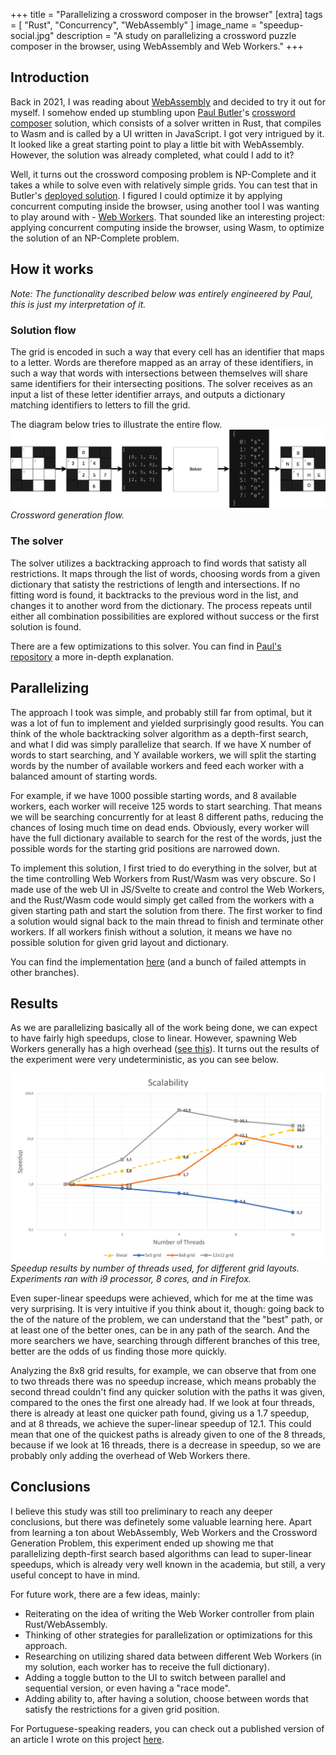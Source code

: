 +++
title = "Parallelizing a crossword composer in the browser"
[extra]
tags = [ "Rust", "Concurrency", "WebAssembly" ]
image_name = "speedup-social.jpg"
description = "A study on parallelizing a crossword puzzle composer in the browser, using WebAssembly and Web Workers."
+++

## Introduction

Back in 2021, I was reading about [WebAssembly](https://webassembly.org/) and decided to try it out
for myself. I somehow ended up stumbling upon [Paul Butler](https://github.com/paulgb)'s [crossword
composer](https://github.com/paulgb/crossword-composer) solution, which consists of a solver written
in Rust, that compiles to Wasm and is called by a UI written in JavaScript. I got very intrigued
by it. It looked like a great starting point to play a little bit with WebAssembly. However, the
solution was already completed, what could I add to it?

Well, it turns out the crossword composing problem is NP-Complete and it takes a while to solve even
with relatively simple grids. You can test that in Butler's [deployed
solution](https://crossword.paulbutler.org/). I figured I could optimize it by applying concurrent
computing inside the browser, using another tool I was wanting to play around with -
[Web Workers](https://developer.mozilla.org/en-US/docs/Web/API/Web_Workers_API). That sounded like
an interesting project: applying concurrent computing inside the browser, using Wasm, to optimize
the solution of an NP-Complete problem.

## How it works

_Note: The functionality described below was entirely engineered by Paul, this is just my
interpretation of it._

### Solution flow

The grid is encoded in such a way that every cell has an identifier that maps to a letter. Words are
therefore mapped as an array of these identifiers, in such a way that words with intersections
between themselves will share same identifiers for their intersecting positions. The solver receives as
an input a list of these letter identifier arrays, and outputs a dictionary matching identifiers to
letters to fill the grid.

The diagram below tries to illustrate the entire flow.
![Solver flow](/assets/solver-flow.png)
_Crossword generation flow._

### The solver

The solver utilizes a backtracking approach to find words that satisty all restrictions. It maps through
the list of words, choosing words from a given dictionary that satisty the restrictions of length and
intersections. If no fitting word is found, it backtracks to the previous word in the list, and
changes it to another word from the dictionary. The process repeats until either all combination
possibilities are explored without success or the first solution is found.

There are a few optimizations to this solver. You can find in [Paul's repository](https://github.com/paulgb/crossword-composer?tab=readme-ov-file#auto-filler) a more in-depth explanation.

## Parallelizing

The approach I took was simple, and probably still far from optimal, but it was a lot of fun to implement and
yielded surprisingly good results. You can think of the whole backtracking solver algorithm as a
depth-first search, and what I did was simply parallelize that search. If we have X number of
words to start searching, and Y available workers, we will split the starting words by the number
of available workers and feed each worker with a balanced amount of starting words.

For example, if we have 1000 possible starting words, and 8 available workers, each worker will receive 125 words to start
searching. That means we will be searching concurrently for at least 8 different paths, reducing
the chances of losing much time on dead ends. Obviously, every worker will have the full dictionary available to search for the rest of the words,
just the possible words for the starting grid positions are narrowed down.

To implement this solution, I first tried to do everything in the solver, but at the time
controlling Web Workers from Rust/Wasm was very obscure.
So I made use of the web UI in JS/Svelte to create and control the Web Workers, and the Rust/Wasm
code would simply get called from the workers with a given starting path and start the solution
from there. The first worker to find a solution would signal back to the main thread to finish and
terminate other workers. If all workers finish without a solution, it means we have no possible
solution for given grid layout and dictionary.

You can find the implementation [here](https://github.com/danitrod/crossword-composer) (and a bunch
of failed attempts in other branches).

## Results

As we are parallelizing basically all of the work being done, we can expect to have fairly high
speedups, close to linear. However, spawning Web Workers generally has a high overhead
([see this](https://www.w3.org/TR/2021/NOTE-workers-20210128/)). It turns out the results of the
experiment were very undeterministic, as you can see below.

![Speedup chart](/assets/speedup.jpg)
_Speedup results by number of threads used, for different grid layouts. Experiments ran with i9
processor, 8 cores, and in Firefox._

Even super-linear speedups were achieved, which for me at the time was very surprising. It is very
intuitive if you think about it, though: going back to the of the nature of the problem, we can
understand that the "best" path, or at least one of the better ones, can be in any path of the
search. And the more searchers we have, searching through different branches of this tree, better
are the odds of us finding those more quickly.

Analyzing the 8x8 grid results, for example, we can observe that from one to two
threads there was no speedup increase, which means probably the second thread couldn't find any
quicker solution with the paths it was given, compared to the ones the first one already had. If
we look at four threads, there is already at least one quicker path found, giving us a 1.7 speedup,
and at 8 threads, we achieve the super-linear speedup of 12.1. This could mean that one of the quickest
paths is already given to one of the 8 threads, because if we look at 16 threads, there is a decrease
in speedup, so we are probably only adding the overhead of Web Workers there.

## Conclusions

I believe this study was still too preliminary to reach any deeper conclusions, but there was definetely some
valuable learning here. Apart from learning a ton about WebAssembly, Web Workers and the Crossword
Generation Problem, this experiment ended up showing me that parallelizing depth-first search based
algorithms can lead to super-linear speedups, which is already very well known in the academia, but
still, a very useful concept to have in mind.

For future work, there are a few ideas, mainly:

- Reiterating on the idea of writing the Web Worker controller from plain Rust/WebAssembly.
- Thinking of other strategies for parallelization or optimizations for this approach.
- Researching on utilizing shared data between different Web Workers (in my solution, each worker has
  to receive the full dictionary).
- Adding a toggle button to the UI to switch between parallel and sequential version, or even having
  a "race mode".
- Adding ability to, after having a solution, choose between words that satisfy the restrictions
  for a given grid position.

For Portuguese-speaking readers, you can check out a published version of an article I wrote on this
project [here](https://sol.sbc.org.br/index.php/eradsp/article/view/21918).

